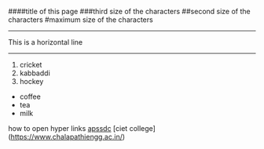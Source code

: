 ####title of this page
###third size of the characters
##second size of the characters
#maximum size of the characters

***
This is a horizontal line
***
1. cricket
2. kabbaddi
3. hockey

- coffee
- tea
- milk

how to open hyper links [apssdc](https://www.apssdc.i)
[ciet college] (https://www.chalapathiengg.ac.in/)

